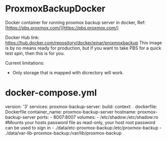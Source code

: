 
# ProxmoxBackupDocker

Docker container for running proxmox backup server in docker,
Ref:[https://pbs.proxmox.com/](https://pbs.proxmox.com/)

Docker Hub link: https://hub.docker.com/repository/docker/einar/proxmoxbackup
This image is by no means ready for production, but if you want to take PBS for a quick test spin, then this is for you.

Current limitations:

 - Only storage that is mapped with dicrectory will work.


# docker-compose.yml
version: '3'
services:
  proxmox-backup-server:
    build:
      context: .
      dockerfile: Dockerfile
    container_name: proxmox-backup-server
    hostname: proxmox-backup-server
    ports:
      - 8007:8007
    volumes:
      - /etc/shadow:/etc/shadow:ro #Mounts your hosts password file as read-only, your host root password can be used to sign in
      - ./data/etc-proxmox-backup:/etc/proxmox-backup
      - ./data/var-lib-proxmox-backup:/var/lib/proxmox-backup

